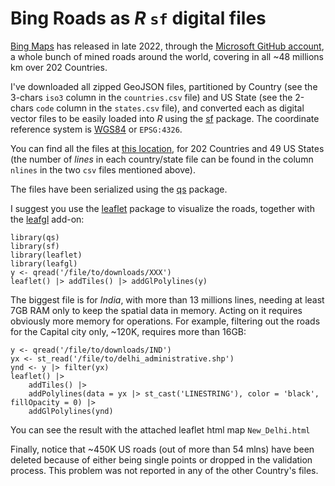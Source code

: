 # Bing Roads as $R$ `sf` digital files

[Bing Maps](https://blogs.bing.com/maps/2022-12/Bing-Maps-is-bringing-new-roads) has released in late 2022, through the [Microsoft GitHub account](https://github.com/microsoft/RoadDetections/), a whole bunch of mined roads around the world, covering in all ~48 millions km over 202 Countries.

I've downloaded all zipped GeoJSON files, partitioned by Country (see the 3-chars `iso3` column in the `countries.csv` file) and US State (see the 2-chars `code` column in the `states.csv` file), and converted each as digital vector files to be easily loaded into $R$ using the [sf](https://cran.r-project.org/package=sf) package. The coordinate reference system is [WGS84](https://epsg.io/4326) or `EPSG:4326`.

You can find all the files at [this location](https://1drv.ms/f/s!AjLylE7EHUYSif5_eYKEVl3OJ1RdNg), for 202 Countries and 49 US States (the number of *lines* in each country/state file can be found in the column `nlines` in the two `csv` files mentioned above). 

The files have been serialized using the [qs](https://cran.r-project.org/package=qs) package.

I suggest you use the [leaflet](https://cran.r-project.org/package=leaflet) package to visualize the roads, together with the [leafgl](https://cran.r-project.org/package=leafgl) add-on:
```
library(qs)
library(sf)
library(leaflet)
library(leafgl)
y <- qread('/file/to/downloads/XXX')
leaflet() |> addTiles() |> addGlPolylines(y)
```

The biggest file is for *India*, with more than 13 millions lines, needing at least 7GB RAM only to keep the spatial data in memory. Acting on it requires obviously more memory for operations. For example, filtering out the roads for the Capital city only, ~120K, requires more than 16GB:
```
y <- qread('/file/to/downloads/IND')
yx <- st_read('/file/to/delhi_administrative.shp')
ynd <- y |> filter(yx)
leaflet() |> 
    addTiles() |>
    addPolylines(data = yx |> st_cast('LINESTRING'), color = 'black', fillOpacity = 0) |> 
    addGlPolylines(ynd)
```
You can see the result with the attached leaflet html map `New_Delhi.html`

Finally, notice that ~450K US roads (out of more than 54 mlns) have been deleted because of either being single points or dropped in the validation process. This problem was not reported in any of the other Country's files.
